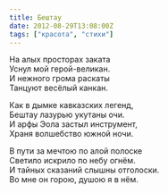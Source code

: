 ```yaml
---
title: Бештау
date: 2012-08-29T13:08:00Z
tags: ["красота", "стихи"]
---
```


На алых просторах заката  
Уснул мой герой-великан.  
И нежного грома раскаты  
Танцуют весёлый канкан.  

Как в дымке кавказских легенд,  
Бештау лазурью укутаны очи.  
И арфы Эола застыл инструмент,  
Храня волшебство южной ночи.  

В пути за мечтою по алой полоске  
Светило искрило по небу огнём.  
И тайных сказаний слышны отголоски.  
Во мне он горою, душою я в нём.  




